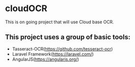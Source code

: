 # cloudOCR
This is on going project that will use Cloud base OCR.

## This project uses a group of basic tools:
* Tasseract-OCR(https://github.com/tesseract-ocr)
* Laravel Framework(https://laravel.com/)
* AngularJS(https://angularjs.org/)